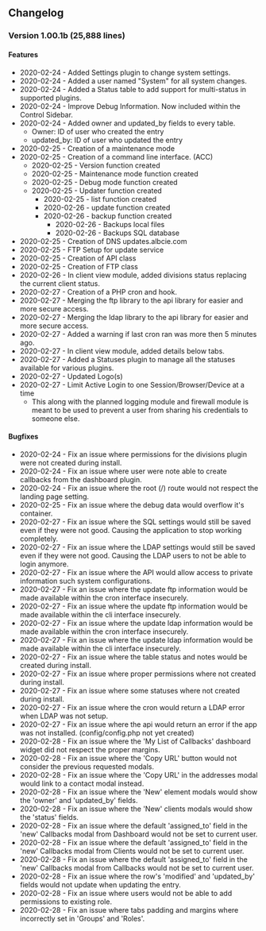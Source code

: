 ## Changelog
### Version 1.00.1b (25,888 lines)
#### Features
 * 2020-02-24 - Added Settings plugin to change system settings.
 * 2020-02-24 - Added a user named "System" for all system changes.
 * 2020-02-24 - Added a Status table to add support for multi-status in supported plugins.
 * 2020-02-24 - Improve Debug Information. Now included within the Control Sidebar.
 * 2020-02-24 - Added owner and updated_by fields to every table.
    * Owner: ID of user who created the entry
    * updated_by: ID of user who updated the entry
 * 2020-02-25 - Creation of a maintenance mode
 * 2020-02-25 - Creation of a command line interface. (ACC)
    * 2020-02-25 - Version function created
    * 2020-02-25 - Maintenance mode function created
    * 2020-02-25 - Debug mode function created
    * 2020-02-25 - Updater function created
        * 2020-02-25 - list function created
        * 2020-02-26 - update function created
        * 2020-02-26 - backup function created
            * 2020-02-26 - Backups local files
            * 2020-02-26 - Backups SQL database
 * 2020-02-25 - Creation of DNS updates.albcie.com
 * 2020-02-25 - FTP Setup for update service
 * 2020-02-25 - Creation of API class
 * 2020-02-25 - Creation of FTP class
 * 2020-02-26 - In client view module, added divisions status replacing the current client status.
 * 2020-02-27 - Creation of a PHP cron and hook.
 * 2020-02-27 - Merging the ftp library to the api library for easier and more secure access.
 * 2020-02-27 - Merging the ldap library to the api library for easier and more secure access.
 * 2020-02-27 - Added a warning if last cron ran was more then 5 minutes ago.
 * 2020-02-27 - In client view module, added details below tabs.
 * 2020-02-27 - Added a Statuses plugin to manage all the statuses available for various plugins.
 * 2020-02-27 - Updated Logo(s)
 * 2020-02-27 - Limit Active Login to one Session/Browser/Device at a time
    * This along with the planned logging module and firewall module is meant to be used to prevent a user from sharing his credentials to someone else.
#### Bugfixes
 * 2020-02-24 - Fix an issue where permissions for the divisions plugin were not created during install.
 * 2020-02-24 - Fix an issue where user were note able to create callbacks from the dashboard plugin.
 * 2020-02-24 - Fix an issue where the root (/) route would not respect the landing page setting.
 * 2020-02-25 - Fix an issue where the debug data would overflow it's container.
 * 2020-02-27 - Fix an issue where the SQL settings would still be saved even if they were not good. Causing the application to stop working completely.
 * 2020-02-27 - Fix an issue where the LDAP settings would still be saved even if they were not good. Causing the LDAP users to not be able to login anymore.
 * 2020-02-27 - Fix an issue where the API would allow access to private information such system configurations.
 * 2020-02-27 - Fix an issue where the update ftp information would be made available within the cron interface insecurely.
 * 2020-02-27 - Fix an issue where the update ftp information would be made available within the cli interface insecurely.
 * 2020-02-27 - Fix an issue where the update ldap information would be made available within the cron interface insecurely.
 * 2020-02-27 - Fix an issue where the update ldap information would be made available within the cli interface insecurely.
 * 2020-02-27 - Fix an issue where the table status and notes would be created during install.
 * 2020-02-27 - Fix an issue where proper permissions where not created during install.
 * 2020-02-27 - Fix an issue where some statuses where not created during install.
 * 2020-02-27 - Fix an issue where the cron would return a LDAP error when LDAP was not setup.
 * 2020-02-27 - Fix an issue where the api would return an error if the app was not installed. (config/config.php not yet created)
 * 2020-02-28 - Fix an issue where the 'My List of Callbacks' dashboard widget did not respect the proper margins.
 * 2020-02-28 - Fix an issue where the 'Copy URL' button would not consider the previous requested modals.
 * 2020-02-28 - Fix an issue where the 'Copy URL' in the addresses modal would link to a contact modal instead.
 * 2020-02-28 - Fix an issue where the 'New' element modals would show the 'owner' and 'updated_by' fields.
 * 2020-02-28 - Fix an issue where the 'New' clients modals would show the 'status' fields.
 * 2020-02-28 - Fix an issue where the default 'assigned_to' field in the 'new' Callbacks modal from Dashboard would not be set to current user.
 * 2020-02-28 - Fix an issue where the default 'assigned_to' field in the 'new' Callbacks modal from Clients would not be set to current user.
 * 2020-02-28 - Fix an issue where the default 'assigned_to' field in the 'new' Callbacks modal from Callbacks would not be set to current user.
 * 2020-02-28 - Fix an issue where the row's 'modified' and 'updated_by' fields would not update when updating the entry.
 * 2020-02-28 - Fix an issue where users would not be able to add permissions to existing role.
 * 2020-02-28 - Fix an issue where tabs padding and margins where incorrectly set in 'Groups' and 'Roles'.
